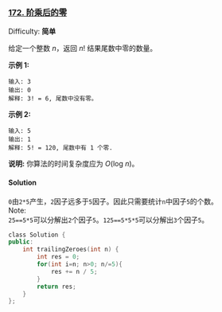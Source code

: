 ### [172\. 阶乘后的零](https://leetcode-cn.com/problems/factorial-trailing-zeroes/)

Difficulty: **简单**


给定一个整数 _n_，返回 _n_! 结果尾数中零的数量。

**示例 1:**

```
输入: 3
输出: 0
解释: 3! = 6, 尾数中没有零。
```

**示例 2:**

```
输入: 5
输出: 1
解释: 5! = 120, 尾数中有 1 个零.
```

**说明:** 你算法的时间复杂度应为 _O_(log _n_)。


#### Solution

`0`由`2*5`产生，`2`因子远多于`5`因子。因此只需要统计`n`中因子`5`的个数。  
Note:  
`25==5*5`可以分解出`2`个因子`5`。`125==5*5*5`可以分解出`3`个因子`5`。  

```cpp
​class Solution {
public:
    int trailingZeroes(int n) {
        int res = 0;
        for(int i=n; n>0; n/=5){
            res += n / 5;
        }
        return res;
    }
};
```